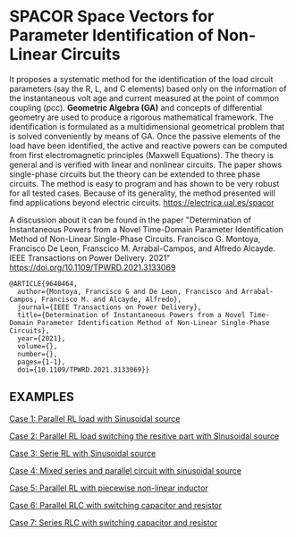 # SPACOR Space Vectors for Parameter Identification of Non-Linear Circuits

It proposes a systematic method for the identification of the load circuit parameters (say the R, L, and C elements) based only on the information of the instantaneous volt age and current measured at the point of common coupling (pcc). **Geometric Algebra (GA)** and concepts of differential geometry are used to produce a rigorous mathematical framework. The identification is formulated as a multidimensional geometrical problem that is solved conveniently by means of GA. Once the passive elements of the load have been identified, the active and reactive powers can be computed from first electromagnetic principles (Maxwell Equations). The theory is general and is verified with linear and nonlinear circuits. The paper shows single-phase circuits but the theory can be extended to three phase circuits. The method is easy to program and has shown to be very robust for all tested cases. Because of its generality, the method presented will find applications beyond electric circuits.
https://electrica.ual.es/spacor

A discussion about it can be found in the paper "Determination of Instantaneous Powers from a Novel Time-Domain Parameter Identification Method of Non-Linear Single-Phase Circuits. Francisco G. Montoya, Francisco De Leon,  Franscico M. Arrabal-Campos, and Alfredo Alcayde. IEEE Transactions on Power Delivery. 2021"
https://doi.org/10.1109/TPWRD.2021.3133069

```bibtext
@ARTICLE{9640464,
  author={Montoya, Francisco G and De Leon, Francisco and Arrabal-Campos, Francisco M. and Alcayde, Alfredo},
  journal={IEEE Transactions on Power Delivery}, 
  title={Determination of Instantaneous Powers from a Novel Time-Domain Parameter Identification Method of Non-Linear Single-Phase Circuits}, 
  year={2021},
  volume={},
  number={},
  pages={1-1},
  doi={10.1109/TPWRD.2021.3133069}}
``` 

## EXAMPLES

[Case 1: Parallel RL load with Sinusoidal source](Case1.md)

[Case 2: Parallel RL load switching the resitive part with Sinusoidal source](Case2.md)

[Case 3: Serie RL with Sinusoidal source](Case3.md)

[Case 4: Mixed series and parallel circuit with sinusoidal source](Case4.md)

[Case 5: Parallel RL with piecewise non-linear inductor](Case5.md)

[Case 6: Parallel RLC with switching capacitor and resistor](Case6.md)

[Case 7: Series RLC with switching capacitor and resistor](Case7.md)

 
